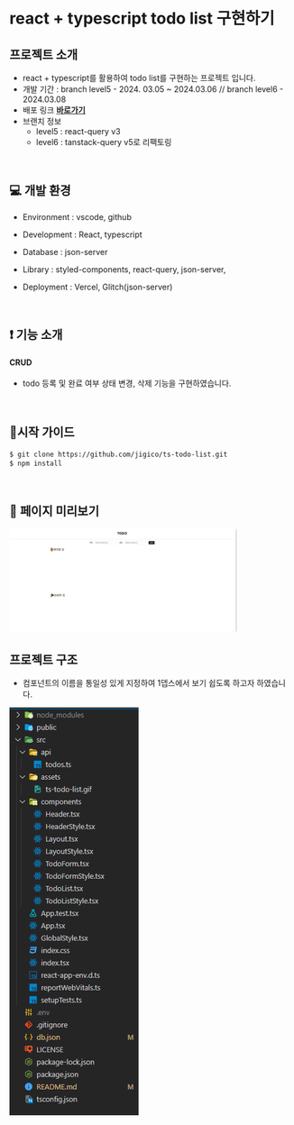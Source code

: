 # react + typescript todo list 구현하기

## 프로젝트 소개
- react + typescript를 활용하여 todo list를 구현하는 프로젝트 입니다.
- 개발 기간 : branch level5 - 2024. 03.05 ~ 2024.03.06 // branch level6 - 2024.03.08
- 배포 링크 [**바로가기**](https://ts-todo-list-self.vercel.app/)
- 브랜치 정보
  - level5 : react-query v3
  - level6 : tanstack-query v5로 리팩토링

</br>

## 💻️ 개발 환경
- Environment : vscode, github

- Development : React, typescript

- Database : json-server

- Library : styled-components, react-query, json-server, 

- Deployment : Vercel, Glitch(json-server)

</br>

## ❗ 기능 소개

#### CRUD
- todo 등록 및 완료 여부 상태 변경, 삭제 기능을 구현하였습니다.

<br/>

## 🚩시작 가이드

```
$ git clone https://github.com/jigico/ts-todo-list.git
$ npm install
```
<br/>

## 📃 페이지 미리보기
<img src ="src/assets/ts-todo-list.gif" width="80%"> <br>

## 프로젝트 구조
- 컴포넌트의 이름을 통일성 있게 지정하여 1뎁스에서 보기 쉽도록 하고자 하였습니다.

![프로젝트 구조 이미지](src/assets/image.png)